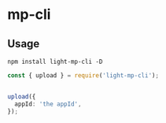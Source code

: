 # mp-cli


## Usage

```
npm install light-mp-cli -D
```


```ts
const { upload } = require('light-mp-cli');


upload({
  appId: 'the appId',
});
```



